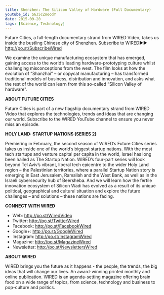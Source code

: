 ```yaml
---
title: Shenzhen: The Silicon Valley of Hardware (Full Documentary) 
youtube_id: SGJ5cZnoodY
date: 2015-09-20
tags: [Science, Technology]
---
```


Future Cities, a full-length documentary strand from WIRED Video, takes us inside the bustling Chinese city of Shenzhen. 
Subscribe to WIRED►► <http://po.st/SubscribeWired>

We examine the unique manufacturing ecosystem that has emerged, gaining access to the world’s leading hardware-prototyping culture whilst challenging misconceptions from the west. The film looks at how the evolution of “Shanzhai” – or copycat manufacturing – has transformed traditional models of business, distribution and innovation, and asks what the rest of the world can learn from this so-called “Silicon Valley of hardware".

**ABOUT FUTURE CITIES**

Future Cities is part of a new flagship documentary strand from WIRED Video that explores the technologies, trends and ideas that are changing our world. Subscribe to the WIRED YouTube channel to ensure you never miss an episode.

**HOLY LAND: STARTUP NATIONS (SERIES 2)**


Premiering in February, the second season of WIRED’s Future Cities series takes us inside one of the world’s biggest startup nations. With the most tech startups and venture capital per capita in the world, Israel has long been hailed as The Startup Nation. WIRED’s four-part series will look beyond Tel Aviv’s vibrant, liberal tech epicentre to the wider Holy Land region – the Palestinian territories, where a parallel Startup Nation story is emerging in East Jerusalem, Ramallah and the West Bank, as well as in the Israeli cybersecurity hub of Beersheba. And we will learn how the fertile innovation ecosystem of Silicon Wadi has evolved as a result of its unique political, geographical and cultural situation and explore the future challenges – and solutions – these nations are facing.

**CONNECT WITH WIRED**

- Web: <http://po.st/WiredVideo>
- Twitter: <http://po.st/TwitterWired>
- Facebook: <http://po.st/FacebookWired>
- Google+: <http://po.st/GoogleWired>
- Instagram: <http://po.st/InstagramWired>
- Magazine: <http://po.st/MagazineWired>
- Newsletter: <http://po.st/NewslettersWired>

**ABOUT WIRED**

WIRED brings you the future as it happens - the people, the trends, the big ideas that will change our lives. An award-winning printed monthly and online publication. WIRED is an agenda-setting magazine offering brain food on a wide range of topics, from science, technology and business to pop-culture and politics.


